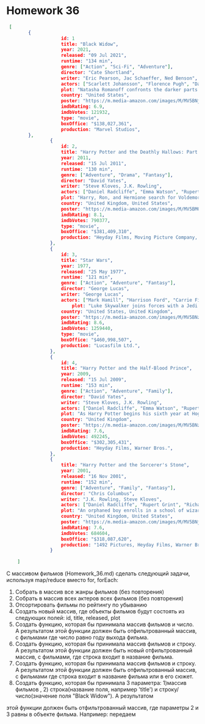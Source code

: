 Homework 36
============
```json
 [
        {
					id: 1
					title: "Black Widow",
					year: 2021,
					released: "09 Jul 2021",
					runtime: "134 min",
					genre: ["Action", "Sci-Fi", "Adventure"],
					director: "Cate Shortland",
					writer: "Eric Pearson, Jac Schaeffer, Ned Benson",
					actors: ["Scarlett Johansson", "Florence Pugh", "David Harbour"],
					plot: "Natasha Romanoff confronts the darker parts of her ledger when a dangerous conspiracy with ties to her past arises.",
					country: "United States",
					poster: "https://m.media-amazon.com/images/M/MV5BNjRmNDI5MjMtMmFhZi00YzcwLWI4ZGItMGI2MjI0N2Q3YmIwXkEyXkFqcGdeQXVyMTkxNjUyNQ@@._V1_SX300.jpg",
					imdbRating: 6.9,
					imdbVotes: 121932,
					type: "movie",
					boxOffice: "$138,027,361",
					production: "Marvel Studios",
        },
				{
					id: 2,
					title: "Harry Potter and the Deathly Hallows: Part 2",
					year: 2011,
					released: "15 Jul 2011",
					runtime: "130 min",
					genre: ["Adventure", "Drama", "Fantasy"],
					director: "David Yates",
					writer: "Steve Kloves, J.K. Rowling",
					actors: ["Daniel Radcliffe", "Emma Watson", "Rupert Grint"],
				    plot: "Harry, Ron, and Hermione search for Voldemort's remaining Horcruxes in their effort to destroy the Dark Lord as the final battle rages on at Hogwarts.",
					country: "United Kingdom, United States",
					poster: "https://m.media-amazon.com/images/M/MV5BMGVmMWNiMDktYjQ0Mi00MWIxLTk0N2UtN2ZlYTdkN2IzNDNlXkEyXkFqcGdeQXVyODE5NzE3OTE@._V1_SX300.jpg",
					imdbRating: 8.1,
					imdbVotes: 790377,
					type: "movie",
					boxOffice: "$381,409,310",
					production: "Heyday Films, Moving Picture Company, Warner Bros.",
				},
				{
					id: 3,
					title: "Star Wars",
					year: 1977,
					released: "25 May 1977",
					runtime: "121 min",
					genre: ["Action", "Adventure", "Fantasy"],
					director: "George Lucas",
					writer: "George Lucas",
					actors: ["Mark Hamill", "Harrison Ford", "Carrie Fisher"],
						plot: "Luke Skywalker joins forces with a Jedi Knight, a cocky pilot, a Wookiee and two droids to save the galaxy from the Empire's world-destroying battle station, while also attempting to rescue Princess Leia from the mysterious Darth Vad",
					country: "United States, United Kingdom",
					poster: "https://m.media-amazon.com/images/M/MV5BNzVlY2MwMjktM2E4OS00Y2Y3LWE3ZjctYzhkZGM3YzA1ZWM2XkEyXkFqcGdeQXVyNzkwMjQ5NzM@._V1_SX300.jpg",
					imdbRating: 8.6,
					imdbVotes: 1259440,
					type: "movie",
					boxOffice: "$460,998,507",
					production: "Lucasfilm Ltd.",
				},
				{ 
					id: 4,
					title: "Harry Potter and the Half-Blood Prince",
					year: 2009,
					released: "15 Jul 2009",
					runtime: "153 min",
					genre: ["Action", "Adventure", "Family"],
					director: "David Yates",
					writer: "Steve Kloves, J.K. Rowling",
					actors: ["Daniel Radcliffe", "Emma Watson", "Rupert Grint"],
					plot: "As Harry Potter begins his sixth year at Hogwarts, he discovers an old book marked as 'the property of the Half-Blood Prince' and begins to learn more about Lord Voldemort\'s dark past.",
					country: "United Kingdom",
					poster: "https://m.media-amazon.com/images/M/MV5BNzU3NDg4NTAyNV5BMl5BanBnXkFtZTcwOTg2ODg1Mg@@._V1_SX300.jpg",
					imdbRating: 7.6,
					imdbVotes: 492245,
					boxOffice: "$302,305,431",
					production: "Heyday Films, Warner Bros.",
				}, 
				{
					title: "Harry Potter and the Sorcerer's Stone",
					year: 2001,
					released: "16 Nov 2001",
					runtime: "152 min",
					genre: ["Adventure", "Family", "Fantasy"],
					director: "Chris Columbus",
					writer: "J.K. Rowling, Steve Kloves",
					actors: ["Daniel Radcliffe", "Rupert Grint", "Richard Harris"],
					plot: "An orphaned boy enrolls in a school of wizardry, where he learns the truth about himself, his family and the terrible evil that haunts the magical world.",
					country: "United Kingdom, United States",
					poster: "https://m.media-amazon.com/images/M/MV5BNjQ3NWNlNmQtMTE5ZS00MDdmLTlkZjUtZTBlM2UxMGFiMTU3XkEyXkFqcGdeQXVyNjUwNzk3NDc@._V1_SX300.jpg",
					imdbRating: 7.6,
					imdbVotes: 684604,
					boxOffice: "$318,087,620",
					production: "1492 Pictures, Heyday Films, Warner Brothers",
				}
        
    ]
```

C массивом фильмов (Homework_36.md) сделать следующий
задачи, используя map/reduce вместо for, forEach:
1. Собрать в массив все жанры фильмов (без повторения)
2. Собрать в массив всех актеров всех фильмов (без
повторения)
3. Отсортировать фильмы по рейтингу по убыванию
4. Создать новый массив, где объекты фильмов будут состоять
из следующих полей:
id, title, released, plot
5. Создать функцию, которая бы принимала массив фильмов и
число. А результатом этой функции должен быть
отфильтрованный массив, с фильмами где число равно году
выхода фильма.
6. Создать функцию, которая бы принимала массив фильмов и
строку. А результатом этой функции должен быть новый
отфильтрованный массив, с фильмами, где строка входит в
название фильма.
7. Создать функцию, которая бы принимала массив фильмов и
строку. А результатом этой функции должен быть
отфильтрованный массив, с фильмами где строка входит в
название фильма или в его сюжет.
8. Создать функцию, которая бы принимала 3 параметра:
1)массив фильмов , 2) строка(название поля, например 'title') и
строку/число(значение поля "Black Widow"). А результатом

этой функции должен быть отфильтрованный массив, где
параметры 2 и 3 равны в объекте фильма. Например:
передаем
